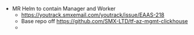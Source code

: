 - MR Helm to contain Manager and Worker
	- https://youtrack.smxemail.com/youtrack/issue/EAAS-218
	- Base repo off https://github.com/SMX-LTD/tf-az-mgmt-clickhouse
	-